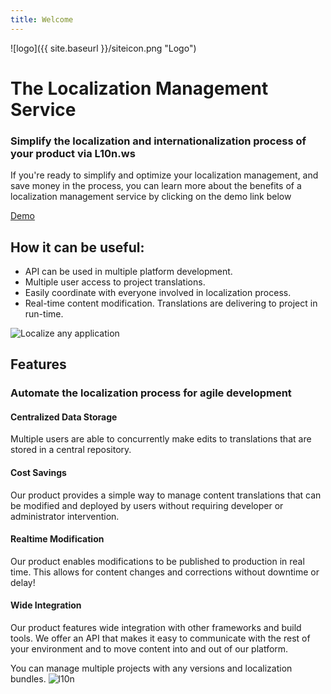 ```yaml
---
title: Welcome
---
```


![logo]({{ site.baseurl }}/siteicon.png "Logo")

# The Localization Management Service
### Simplify the localization and internationalization process of your product via L10n.ws

If you're ready to simplify and optimize your localization management, and save money in the process,
you can learn more about the benefits of a localization management service by clicking on the demo link below 

[Demo](http://demo.l10n.ws)

## How it can be useful: 
* API can be used in multiple platform development.  
* Multiple user access to project translations. 
* Easily coordinate with everyone involved in localization process.
* Real-time content modification. Translations are delivering to project in run-time.

![Localize any application](http://2.bp.blogspot.com/-nvJexOba2Ug/VuChELqT-NI/AAAAAAAAJmw/RjiobY0mKrA/s1600/Blank%2BFlowchart%2B-%2BNew%2BPage%2B%25282%2529.png)

## Features
### Automate the localization process for agile development

#### Centralized Data Storage

Multiple users are able to concurrently make edits to translations that are stored in a central repository.

#### Cost Savings

Our product provides a simple way to manage content translations that can be modified and deployed by users without requiring developer or administrator intervention.

#### Realtime Modification

Our product enables modifications to be published to production in real time. This allows for content changes and corrections without downtime or delay!

#### Wide Integration

Our product features wide integration with other frameworks and build tools. We offer an API that makes it easy to communicate with the rest of your environment and to move content into and out of our platform.

You can manage multiple projects with any versions and localization bundles.
![l10n](http://3.bp.blogspot.com/-AVZaX0GgP0M/VuCm8bO_yoI/AAAAAAAAJnA/hLGQBRpZBD8/s1600/Blank%2BFlowchart%2B-%2BNew%2BPage%2B%25283%2529.png)
